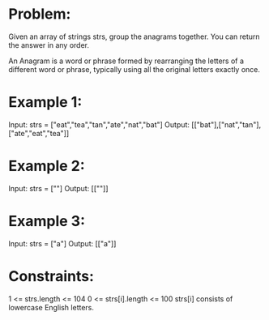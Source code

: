 # Problem:
Given an array of strings strs, group the anagrams together. You can return the answer in any order.

An Anagram is a word or phrase formed by rearranging the letters of a different word or phrase, typically using all the original letters exactly once.

 

# Example 1:

Input: strs = ["eat","tea","tan","ate","nat","bat"]
Output: [["bat"],["nat","tan"],["ate","eat","tea"]]
# Example 2:

Input: strs = [""]
Output: [[""]]
# Example 3:

Input: strs = ["a"]
Output: [["a"]]
 

# Constraints:

1 <= strs.length <= 104
0 <= strs[i].length <= 100
strs[i] consists of lowercase English letters.